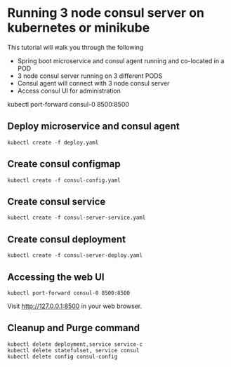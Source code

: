 # Running 3 node consul server on kubernetes or minikube

This tutorial will walk you through the following
* Spring boot microservice and consul agent running and co-located in a POD
* 3 node consul server running on 3 different PODS
* Consul agent will connect with 3 node consul server
* Access consul UI for administration

kubectl port-forward consul-0 8500:8500

## Deploy microservice and consul agent
```
kubectl create -f deploy.yaml    
```

## Create consul configmap
```
kubectl create -f consul-config.yaml
```

## Create consul service
```
kubectl create -f consul-server-service.yaml
```

## Create consul deployment
```
kubectl create -f consul-server-deploy.yaml
```

## Accessing the web UI
```
kubectl port-forward consul-0 8500:8500
```
Visit http://127.0.0.1:8500 in your web browser.


## Cleanup and Purge command
```
kubectl delete deployment,service service-c
kubectl delete statefulset, service consul
kubectl delete config consul-config

```
